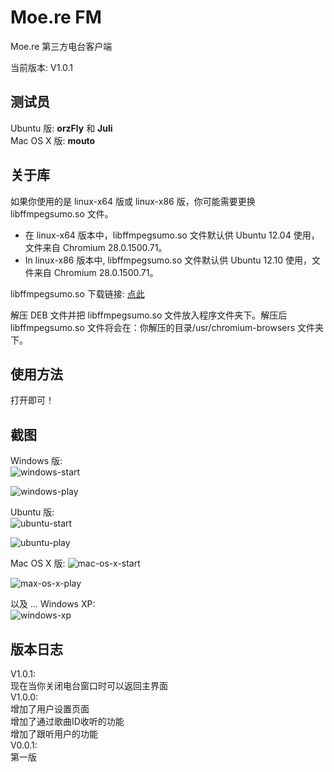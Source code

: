 Moe.re FM
========

Moe.re 第三方电台客户端

当前版本: V1.0.1

测试员
--------
Ubuntu 版: **orzFly** 和 **Juli**  
Mac OS X 版: **mouto**

关于库
--------
如果你使用的是 linux-x64 版或 linux-x86 版，你可能需要更换 libffmpegsumo.so 文件。

* 在 linux-x64 版本中，libffmpegsumo.so 文件默认供 Ubuntu 12.04 使用，文件来自 Chromium 28.0.1500.71。  
* In linux-x86 版本中, libffmpegsumo.so 文件默认供 Ubuntu 12.10 使用，文件来自 Chromium 28.0.1500.71。

libffmpegsumo.so 下载链接:  [点此](https://github.com/sanddudu/moere-fm/wiki/The-ffmpegsumo.so-download-for-Ubuntu)

解压 DEB 文件并把 libffmpegsumo.so 文件放入程序文件夹下。解压后 libffmpegsumo.so 文件将会在：你解压的目录/usr/chromium-browsers 文件夹下。

使用方法
--------
打开即可！

截图
--------
Windows 版:  
![windows-start](http://cdn.code5light.com/node-webkit-moere/00.png)

![windows-play](http://cdn.code5light.com/node-webkit-moere/01.png)

Ubuntu 版:  
![ubuntu-start](http://cdn.code5light.com/node-webkit-moere/03.jpg)

![ubuntu-play](http://cdn.code5light.com/node-webkit-moere/04.jpg)

Mac OS X 版:
![mac-os-x-start](http://cdn.code5light.com/node-webkit-moere/06.png)

![max-os-x-play](http://cdn.code5light.com/node-webkit-moere/07.png)

以及 ... Windows XP:  
![windows-xp](http://cdn.code5light.com/node-webkit-moere/05.jpg)

版本日志
--------
V1.0.1:  
现在当你关闭电台窗口时可以返回主界面  
V1.0.0:  
增加了用户设置页面  
增加了通过歌曲ID收听的功能  
增加了跟听用户的功能  
V0.0.1:  
第一版
